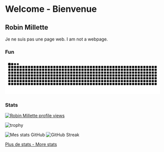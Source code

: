 # Welcome - Bienvenue

## Robin Millette

Je ne suis pas une page web. I am not a webpage.

### Fun

<p align="center">
  <picture>
    <source media="(prefers-color-scheme: dark)" srcset="https://raw.githubusercontent.com/millette/millette/snake-output/github-contribution-grid-snake-dark.svg"/>
    <source media="(prefers-color-scheme: light)" srcset="https://raw.githubusercontent.com/millette/millette/snake-output/github-contribution-grid-snake.svg"/>
    <img alt="github contribution grid snake animation" src="https://raw.githubusercontent.com/millette/millette/snake-output/github-contribution-grid-snake.svg"/>
  </picture>
</p>


### Stats

[![Robin Millette profile views](https://u8views.com/api/v1/github/profiles/50741/views/day-week-month-total-count.svg)](https://u8views.com/github/millette)

![trophy](https://github-profile-trophy.vercel.app/?username=millette&theme=onedark)

![Mes stats GitHub](https://github-readme-stats.vercel.app/api?username=millette) ![GitHub Streak](https://streak-stats.demolab.com?user=millette&theme=submarine-flowers&locale=fr&date_format=n%2Fj%5B%2FY%5D)

[Plus de stats - More stats](https://metrics.lecoq.io/insights/millette)
